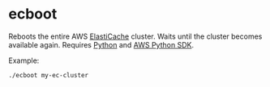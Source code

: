 # ecboot

Reboots the entire AWS [ElastiCache](https://aws.amazon.com/elasticache/) cluster. Waits until the cluster becomes available again. Requires [Python](https://www.python.org/) and [AWS Python SDK](https://aws.amazon.com/sdk-for-python/). 

Example:
```
./ecboot my-ec-cluster
```
